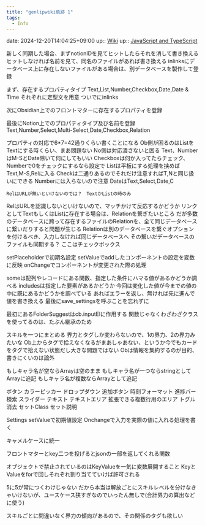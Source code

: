 ```yaml
---
title: "genlipwiki軌跡 1"
tags:
  - Info
---
```



date: 2024-12-20T14:04:25+09:00
up:: [Wiki](../Bar/Wiki.md)
up:: [JavaScript and TypeScript](../Bar/Program/JavaScript%20and%20TypeScript.md)

新しく同期した場合、まずnotionIDを見てヒットしたらそれを消して書き換える
ヒットしなければ名前を見て、同名のファイルがあれば書き換える
inlinksにデータベース上に存在しないファイルがある場合は、別データべースを製作して登録

まず、存在するプロパティタイプ
	Text,List,Number,Checkbox,Date,Date & Time
それぞれに定型文を用意
ついでにinlinks

次にObsidian上でのフロントマターに存在するプロパティを登録

最後にNotion上でのプロパティタイプ及び名前を登録
	Text,Number,Select,Multi-Select,Date,Checkbox,Relation

プロパティの対応で6*7=42通りくらい書くことになる
Ob側が困るのはListをTextにする時くらい、まあ問題ない
No側は対応潰さないと困る
	Text、NumberはM-SとDate除いて何にしてもいい
		Checkboxは何か入ってたらチェック、Numberで0をチェックにするなら設定で
	Listは平板にする処理を挟めばText,M-S,Relに入る
	Checkは二通りあるのでそれだけ注意すればT,Nと同じ扱いにできる
		Numberには入らないので注意
	DateはText,Select,Date,C
	
	RelはURLが無いといけないのでは？　TextかListの時のみ

RelはURLを認識しないといけないので、マッチかけて反応するかどうか
リンクとしてTextもしくはListに存在する場合は、Relationを繋ぎたいところ
だが多数のデータベースに跨って存在するファイルのRelationを、全て同じデータベースに繋いだりすると問題が生じる
Relationは別のデータベースを繋ぐオプションを付けるべき、入力しなければ同じデータベースへ
その繋いだデータベースのファイルも同期する？
	ここはチェックボックス
	

setPlaceholderで初期名設定
setValueでaddしたコンポーネントの設定を変数に反映
onChangeでコンポーネントが変更された際の処理

someは配列やレコードにある関数、指定した条件にハマる値があるかどうか調べる
includesは指定した要素があるかどうか
今回は変化した値が今までの値の中に既にあるかどうかを調べている
あればエラーを返し、無ければ先に進んで値を書き換える
最後にsave_settingsを呼ぶことを忘れずに

最初にあるFolderSuggestはcb.inputElに作用する
関数じゃなくわざわざクラスを使ってるのは、たぶん継承のため


スキルを一つにまとめる
界力とタグしか変わらないので、1の界力、2の界力みたいな
Ob上からタグで拾えなくなるがまあしゃあない、というか今でもカードをタグで拾えない状態だし大きな問題ではない
Obは情報を集約するのが目的、書きにくいのは論外

もしキャラ名が空ならArrayは空のまま
もしキャラ名が一つならstringとしてArrayに追記
もしキャラ名が複数ならArrayとして追記

ボタン
カラーピッカー
ドロップダウン
追加ボタン
時刻フォーマット
進捗バー
検索
スライダー
テキスト
テキストエリア
	拡張できる複数行用のエリア
トグル
消去
セットClass
セット説明

Settings
setValueで初期値設定
Onchangeで入力を実際の値に入れる処理を書く

キャメルケースに統一

フロントマターとkey二つを投げるとjsonの一部を返してくれる関数

オブジェクトで禁止されているのはKeyValueを一気に変数展開すること
KeyとValueをforで回しそれぞれ割り当てていけば許可される

5に5が常につくわけじゃない
だから本当は解放ごとにスキルレベルを分けなきゃいけないが、ユースケース狭すぎなのでいったん無しで(合計界力の算出などに使う)

スキルごとに間違いなく界力の傾向があるので、その関係のタグも欲しい


